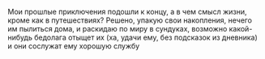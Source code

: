 Мои прошлые приключения подошли к концу, а в чем смысл жизни, кроме как в путешествиях? Решено, упакую свои накопления, нечего им пылиться дома, и раскидаю по миру в сундуках, возможно какой-нибудь бедолага отыщет их (ха, удачи ему, без подсказок из дневника) и они сослужат ему хорошую службу
